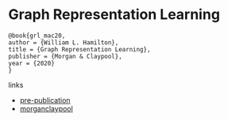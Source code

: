 # Graph Representation Learning

```
@book{grl_mac20,
author = {William L. Hamilton},
title = {Graph Representation Learning},
publisher = {Morgan & Claypool},
year = {2020}
}
```

links
- [pre-publication](https://www.cs.mcgill.ca/~wlh/grl_book/)
- [morganclaypool](https://www.morganclaypoolpublishers.com/catalog_Orig/product_info.php?products_id=1576)
